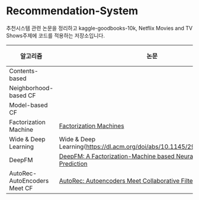 # Recommendation-System
추천시스템 관련 논문을 정리하고 kaggle-goodbooks-10k, Netflix Movies and TV Shows주제에 코드를 적용하는 저장소입니다.


|알고리즘|논문|논문리뷰|
|---|---|---|
|Contents-based||
|Neighborhood-based CF||
|Model-based CF||
|Factorization Machine|[Factorization Machines](https://ieeexplore.ieee.org/document/5694074)|[review](https://github.com/jaeeun49/Recommendation-System/blob/main/%EB%85%BC%EB%AC%B8%20%EB%A6%AC%EB%B7%B0/Factorization%20Machines.pdf)
|Wide & Deep Learning|Wide & Deep Learning(https://dl.acm.org/doi/abs/10.1145/2988450.2988454)|
|DeepFM|[DeepFM: A Factorization-Machine based Neural Network for CTR Prediction](https://arxiv.org/abs/1703.04247)|[review](https://github.com/jaeeun49/Recommendation-System/blob/main/%EB%85%BC%EB%AC%B8%20%EB%A6%AC%EB%B7%B0/DeepFM.pdf)
|AutoRec-AutoEncoders Meet CF|[AutoRec: Autoencoders Meet Collaborative Filtering](https://dl.acm.org/doi/abs/10.1145/2740908.2742726)|
